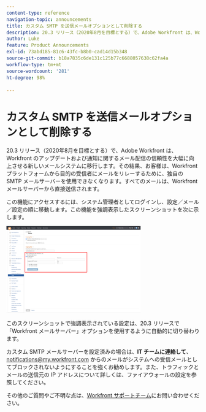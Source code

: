 ```yaml
---
content-type: reference
navigation-topic: announcements
title: カスタム SMTP を送信メールオプションとして削除する
description: 20.3 リリース（2020年8月を目標とする）で、Adobe Workfront は、Workfront のアップデートおよび通知に関するメール配信の信頼性を大幅に向上させる新しいメールシステムに移行します。その結果、お客様は、Workfront プラットフォームから目的の受信者にメールをリレーするために、独自の SMTP メールサーバーを使用できなくなります。すべてのメールは、Workfront メールサーバーから直接送信されます。
author: Luke
feature: Product Announcements
exl-id: 73abd185-81c6-43fc-b8b0-cad14d15b348
source-git-commit: b18a7835c6de131c125b77c6688057638c62fa4a
workflow-type: tm+mt
source-wordcount: '281'
ht-degree: 98%

---
```


# カスタム SMTP を送信メールオプションとして削除する

20.3 リリース（2020年8月を目標とする）で、Adobe Workfront は、Workfront のアップデートおよび通知に関するメール配信の信頼性を大幅に向上させる新しいメールシステムに移行します。その結果、お客様は、Workfront プラットフォームから目的の受信者にメールをリレーするために、独自の SMTP メールサーバーを使用できなくなります。すべてのメールは、Workfront メールサーバーから直接送信されます。

この機能にアクセスするには、システム管理者としてログインし、設定／メール／設定の順に移動します。この機能を強調表示したスクリーンショットを次に示します。

![ メールサーバーの設定 ](assets/email-server-settings-350x226.png)

このスクリーンショットで強調表示されている設定は、20.3 リリースで「Workfront メールサーバー」オプションを使用するように自動的に切り替わります。

カスタム SMTP メールサーバーを設定済みの場合は、**IT チームに連絡して**、notifications@my.workfront.com からのメールがシステムへの受信メールとしてブロックされないようにすることを強くお勧めします。また、トラフィックとメールの送信元の IP アドレスについて詳しくは、ファイアウォールの設定を参照してください。

その他のご質問やご不明な点は、[Workfront サポートチーム](https://experienceleague.adobe.com/?support-tab=home#support)にお問い合わせください。
